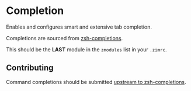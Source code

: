 Completion
==========

Enables and configures smart and extensive tab completion.

Completions are sourced from [zsh-completions](https://github.com/zsh-users/zsh-completions).

This should be the **LAST** module in the `zmodules` list in your `.zimrc`.

Contributing
------------

Command completions should be submitted [upstream to zsh-completions](https://github.com/zsh-users/zsh-completions).
